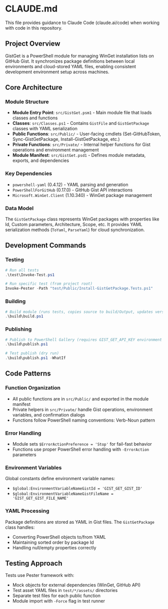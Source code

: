 # CLAUDE.md

This file provides guidance to Claude Code (claude.ai/code) when working with code in this repository.

## Project Overview

GistGet is a PowerShell module for managing WinGet installation lists on GitHub Gist. It synchronizes package definitions between local environments and cloud-stored YAML files, enabling consistent development environment setup across machines.

## Core Architecture

### Module Structure
- **Module Entry Point**: `src/GistGet.psm1` - Main module file that loads classes and functions
- **Classes**: `src/Classes.ps1` - Contains `GistFile` and `GistGetPackage` classes with YAML serialization
- **Public Functions**: `src/Public/` - User-facing cmdlets (Set-GitHubToken, Sync-GistGetPackage, Install-GistGetPackage, etc.)
- **Private Functions**: `src/Private/` - Internal helper functions for Gist operations and environment management
- **Module Manifest**: `src/GistGet.psd1` - Defines module metadata, exports, and dependencies

### Key Dependencies
- `powershell-yaml` (0.4.12) - YAML parsing and generation
- `PowerShellForGitHub` (0.17.0) - GitHub Gist API interactions  
- `Microsoft.WinGet.Client` (1.10.340) - WinGet package management

### Data Model
The `GistGetPackage` class represents WinGet packages with properties like Id, Custom parameters, Architecture, Scope, etc. It provides YAML serialization methods (`ToYaml`, `ParseYaml`) for cloud synchronization.

## Development Commands

### Testing
```powershell
# Run all tests
.\test\Invoke-Test.ps1

# Run specific test (from project root)
Invoke-Pester -Path "test/Public/Install-GistGetPackage.Tests.ps1"
```

### Building
```powershell
# Build module (runs tests, copies source to build/Output, updates version)
.\build\build.ps1
```

### Publishing
```powershell
# Publish to PowerShell Gallery (requires GIST_GET_API_KEY environment variable)
.\build\publish.ps1

# Test publish (dry run)
.\build\publish.ps1 -WhatIf
```

## Code Patterns

### Function Organization
- All public functions are in `src/Public/` and exported in the module manifest
- Private helpers in `src/Private/` handle Gist operations, environment variables, and confirmation dialogs
- Functions follow PowerShell naming conventions: Verb-Noun pattern

### Error Handling
- Module sets `$ErrorActionPreference = 'Stop'` for fail-fast behavior
- Functions use proper PowerShell error handling with `-ErrorAction` parameters

### Environment Variables
Global constants define environment variable names:
- `$global:EnvironmentVariableNameGistId = 'GIST_GET_GIST_ID'`
- `$global:EnvironmentVariableNameGistFileName = 'GIST_GET_GIST_FILE_NAME'`

### YAML Processing
Package definitions are stored as YAML in Gist files. The `GistGetPackage` class handles:
- Converting PowerShell objects to/from YAML
- Maintaining sorted order by package Id
- Handling null/empty properties correctly

## Testing Approach

Tests use Pester framework with:
- Mock objects for external dependencies (WinGet, GitHub API)
- Test asset YAML files in `test/*/assets/` directories
- Separate test files for each public function
- Module import with `-Force` flag in test runner